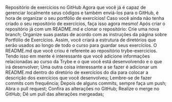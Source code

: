 Repositório de exercícios no GitHub
Agora que você já é capaz de gerenciar localmente seus códigos e também enviá-los para o GitHub, é hora de organizar o seu portfólio de exercícios!
Caso você ainda não tenha criado o seu repositório de exercícios, faça isso agora mesmo!
Após criar o repositório já com um README.md e clonar o repositório:
Crie uma nova branch;
Organize suas pastas de acordo com as instruções da página sobre Portfólio de Exercícios. Assim, você criará a estrutura de diretórios que serão usados ao longo de todo o curso para guardar seus exercícios.
O README.md que você criou é referente ao repositório trybe-exercicios. Tendo isso em mente é interessante que você adicione informações relacionadas ao curso da Trybe e o que você está desenvolvendo e o que irá desenvolver;
Uma outra coisa interessante a se fazer é adicionar um README.md dentro do diretório de exercícios do dia para colocar a descrição dos exercícios que você desenvolveu;
Lembre-se de fazer commits com frequência;
Depois de alguns commits, sempre faça um push;
Abra o pull request;
Confira as alterações no GitHub;
Realize o merge no GitHub;
Dê um pull das alterações mergeadas;
